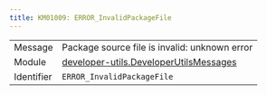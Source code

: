 ```yaml
---
title: KM01009: ERROR_InvalidPackageFile
---
```


|            |           |
|------------|---------- |
| Message    | Package source file is invalid: unknown error |
| Module     | [developer-utils.DeveloperUtilsMessages](developer-utils.developerutilsmessages) |
| Identifier | `ERROR_InvalidPackageFile` |



